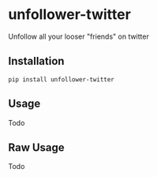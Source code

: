 # unfollower-twitter

Unfollow all your looser "friends" on twitter

## Installation

`pip install unfollower-twitter`

## Usage

Todo

## Raw Usage

Todo
